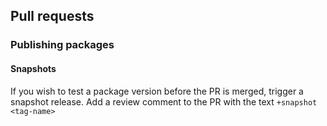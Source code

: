## Pull requests

### Publishing packages

#### Snapshots

If you wish to test a package version before the PR is merged, trigger a snapshot release. Add a review comment to the PR with the text `+snapshot <tag-name>`
